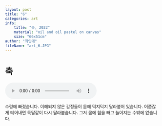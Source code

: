 ```yaml
---
layout: post
title: "6"
categories: art
info:
    title: "축, 2022"
    material: "oil and oil pastel on canvas"
    size: "66x51cm"
author: "최인애"
fileName: "art_6.JPG"
---
```


# 축

<audio controls src="{{'assets/audios/art_audio_6.mp3'|relative_url}}"></audio>

수렁에 빠졌습니다. 이해되지 않은 감정들이 몸에 덕지덕지 달라붙어 있습니다. 어쭙잖게 떼어내면 득달같이 다시 달라붙습니다. 그저 몸에 힘을 빼고 늘어지는 수밖에 없습니다.

